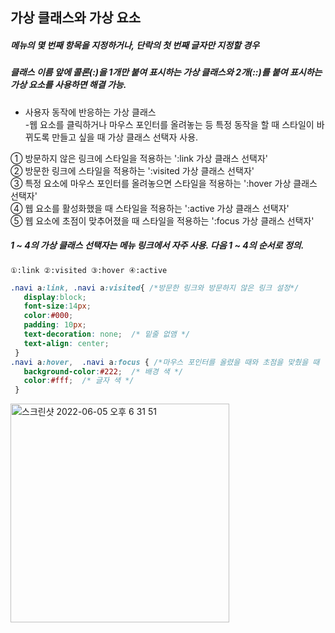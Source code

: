 ## 가상 클래스와 가상 요소  

#####  메뉴의 몇 번째 항목을 지정하거나, 단락의 첫 번째 글자만 지정할 경우  
#####  클래스 이름 앞에 콜론(:)을 1개만 붙여 표시하는 가상 클래스와 2개(::)를 붙여 표시하는 가상 요소를 사용하면 해결 가능.  

* 사용자 동작에 반응하는 가상 클래스  
  -웹 요소를 클릭하거나 마우스 포인터를 올려놓는 등 특정 동작을 할 때 스타일이 바뀌도록 만들고 싶을 때 가상 클래스 선택자 사용.  

① 방문하지 않은 링크에 스타일을 적용하는 ':link 가상 클래스 선택자'  
② 방문한 링크에 스타일을 적용하는 ':visited 가상 클래스 선택자'  
③ 특정 요소에 마우스 포인터를 올려놓으면 스타일을 적용하는 ':hover 가상 클래스 선택자'  
④ 웹 요소를 활성화했을 때 스타일을 적용하는 ':active 가상 클래스 선택자'  
⑤ 웹 요소에 초점이 맞추어졌을 때 스타일을 적용하는 ':focus 가상 클래스 선택자'  

##### 1 ~ 4의 가상 클래스 선택자는 메뉴 링크에서 자주 사용. 다음 1 ~ 4의 순서로 정의.  
`①:link ②:visited ③:hover ④:active `

```css
.navi a:link, .navi a:visited{ /*방문한 링크와 방문하지 않은 링크 설정*/
   display:block;
   font-size:14px;
   color:#000;
   padding: 10px; 
   text-decoration: none;  /* 밑줄 없앰 */
   text-align: center;
 }
.navi a:hover,  .navi a:focus { /*마우스 포인터를 올렸을 때와 초점을 맞췄을 때  설정*/
   background-color:#222;  /* 배경 색 */
   color:#fff;  /* 글자 색 */
 }

```

<img width="350" alt="스크린샷 2022-06-05 오후 6 31 51" src="https://user-images.githubusercontent.com/97012561/172044312-19d271fb-9f2a-4171-9dfb-e78faed1c6c5.png">

